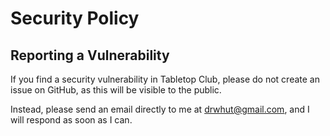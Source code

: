 # Security Policy

## Reporting a Vulnerability

If you find a security vulnerability in Tabletop Club, please do not create an
issue on GitHub, as this will be visible to the public.

Instead, please send an email directly to me at drwhut@gmail.com, and I will
respond as soon as I can.
